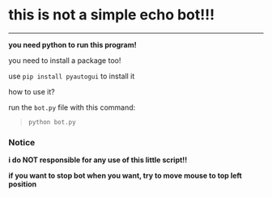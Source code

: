 # this is not a simple echo bot!!!
___
**you need python to run this program!**

you need to install a package too!

use ` pip install pyautogui ` to install it

how to use it?

run the `bot.py` file with this command:
> `python bot.py`



### Notice 
__i do NOT responsible for any use of this little script!!__

**if you want to stop bot when you want, try to move mouse to top left position**


